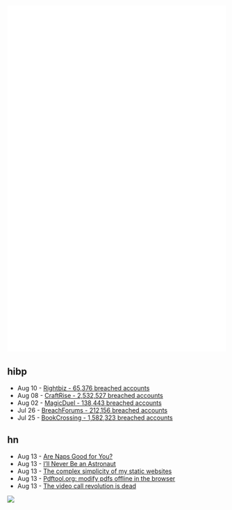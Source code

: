 ![Metrics](https://raw.githubusercontent.com/phixion/phixion/master/metrics.svg)

## hibp

<!--
for https://github.com/phixion/phixion/blob/main/.github/workflows/feeds.yml
-->
<!--START_SECTION:haveibeenpwnd-->
- Aug 10 - [Rightbiz - 65,376 breached accounts](https://haveibeenpwned.com/PwnedWebsites#Rightbiz)
- Aug 08 - [CraftRise - 2,532,527 breached accounts](https://haveibeenpwned.com/PwnedWebsites#CraftRise)
- Aug 02 - [MagicDuel - 138,443 breached accounts](https://haveibeenpwned.com/PwnedWebsites#MagicDuel)
- Jul 26 - [BreachForums - 212,156 breached accounts](https://haveibeenpwned.com/PwnedWebsites#BreachForums)
- Jul 25 - [BookCrossing - 1,582,323 breached accounts](https://haveibeenpwned.com/PwnedWebsites#BookCrossing)
<!--END_SECTION:haveibeenpwnd-->

## hn

<!--
for https://github.com/phixion/phixion/blob/main/.github/workflows/feeds.yml
-->
<!--START_SECTION:hn-->
- Aug 13 - [Are Naps Good for You?](https://www.scientificamerican.com/article/are-naps-good-for-you/)
- Aug 13 - [I’ll Never Be an Astronaut](https://shaunoconnell.com/2023/08/10/ill-never-be-an-astronaut/)
- Aug 13 - [The complex simplicity of my static websites](https://alinpanaitiu.com/blog/complex-simplicity-of-static-websites/)
- Aug 13 - [Pdftool.org: modify pdfs offline in the browser](https://www.pdftool.org)
- Aug 13 - [The video call revolution is dead](https://www.theverge.com/2023/8/12/23828781/video-call-chat-revolution-dead-zoom-google-meet-apps)
<!--END_SECTION:hn-->

<!--
for https://yhype.me
-->
![](https://hit.yhype.me/github/profile?user_id=13013670)
